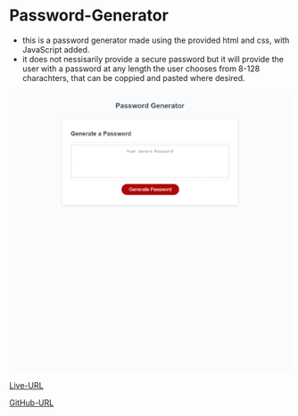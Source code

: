 # Password-Generator

- this is a password generator made using the provided html and css, with JavaScript added.
- it does not nessisarily provide a secure password but it will provide the user with a password at any length the user chooses from 8-128 charachters, that can be coppied and pasted where desired.

![The Password generator application is a red button that reads "Generate Password"](./images/Password-Generator.png)

[Live-URL](https://billygm.github.io/Password-Generator/)

[GitHub-URL](https://github.com/Billygm/Password-Generator)